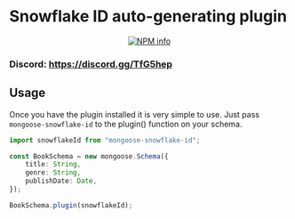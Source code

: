 # Snowflake ID auto-generating plugin

<div align="center">
  <p>
    <a href="https://nodei.co/npm/mongoose-snowflake-id
/"><img src="https://nodei.co/npm/mongoose-snowflake-id.png?downloads=true&stars=true" alt="NPM info" /></a>
  </p>
</div>

### Discord: https://discord.gg/TfG5hep

## Usage

Once you have the plugin installed it is very simple to use. Just pass `mongoose-snowflake-id` to the plugin() function on your schema.

```ts
import snowflakeId from "mongoose-snowflake-id";

const BookSchema = new mongoose.Schema({
    title: String,
    genre: String,
    publishDate: Date,
});

BookSchema.plugin(snowflakeId);
```
